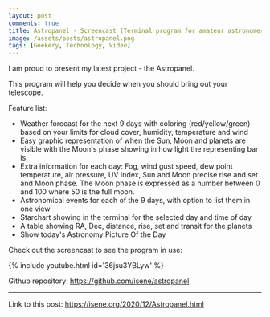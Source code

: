 ```yaml
---
layout: post
comments: true
title: Astropanel - Screencast (Terminal program for amateur astronomers) 
image: /assets/posts/astropanel.png
tags: [Geekery, Technology, Video]
---
```


I am proud to present my latest project - the Astropanel.

This program will help you decide when you should bring out your telescope.

Feature list:

* Weather forecast for the next 9 days with coloring (red/yellow/green) based
  on your limits for cloud cover, humidity, temperature and wind
* Easy graphic representation of when the Sun, Moon and planets are visible
  with the Moon's phase showing in how light the representing bar is
* Extra information for each day: Fog, wind gust speed, dew point temperature,
  air pressure, UV Index, Sun and Moon precise rise and set and Moon phase.
  The Moon phase is expressed as a number between 0 and 100 where 50 is the
  full moon.
* Astronomical events for each of the 9 days, with option to list them in one
  view
* Starchart showing in the terminal for the selected day and time of day
* A table showing RA, Dec, distance, rise, set and transit for the planets
* Show today's Astronomy Picture Of the Day

Check out the screencast to see the program in use:

{% include youtube.html id='36jsu3YBLyw' %}

Github repository: https://github.com/isene/astropanel

---
Link to this post: <https://isene.org/2020/12/Astropanel.html>

